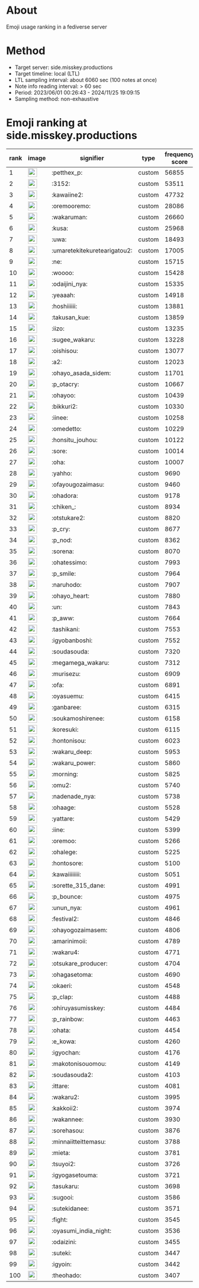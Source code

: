 # About
Emoji usage ranking in a fediverse server

# Method
- Target server: side.misskey.productions
- Target timeline: local (LTL)
- LTL sampling interval: about 6060 sec (100 notes at once)
- Note info reading interval: > 60 sec
- Period: 2023/06/01 00:26:43 - 2024/11/25 19:09:15 
- Sampling method: non-exhaustive

# Emoji ranking at side.misskey.productions

|rank|image|signifier|type|frequency score|
|----|----|----|----|----|
|1|<img height="24" src="https://side.misskey.productions/emoji/petthex_p.webp">|:petthex_p:|custom|56855|
|2|<img height="24" src="https://side.misskey.productions/emoji/3152.webp">|:3152:|custom|53511|
|3|<img height="24" src="https://side.misskey.productions/emoji/kawaiine2.webp">|:kawaiine2:|custom|47732|
|4|<img height="24" src="https://side.misskey.productions/emoji/oremooremo.webp">|:oremooremo:|custom|28086|
|5|<img height="24" src="https://side.misskey.productions/emoji/wakaruman.webp">|:wakaruman:|custom|26660|
|6|<img height="24" src="https://side.misskey.productions/emoji/kusa.webp">|:kusa:|custom|25968|
|7|<img height="24" src="https://side.misskey.productions/emoji/uwa.webp">|:uwa:|custom|18493|
|8|<img height="24" src="https://side.misskey.productions/emoji/umaretekitekuretearigatou2.webp">|:umaretekitekuretearigatou2:|custom|17005|
|9|<img height="24" src="https://side.misskey.productions/emoji/ne.webp">|:ne:|custom|15715|
|10|<img height="24" src="https://side.misskey.productions/emoji/woooo.webp">|:woooo:|custom|15428|
|11|<img height="24" src="https://side.misskey.productions/emoji/odaijini_nya.webp">|:odaijini_nya:|custom|15335|
|12|<img height="24" src="https://side.misskey.productions/emoji/yeaaah.webp">|:yeaaah:|custom|14918|
|13|<img height="24" src="https://side.misskey.productions/emoji/hoshiiiiii.webp">|:hoshiiiiii:|custom|13881|
|14|<img height="24" src="https://side.misskey.productions/emoji/takusan_kue.webp">|:takusan_kue:|custom|13859|
|15|<img height="24" src="https://side.misskey.productions/emoji/iizo.webp">|:iizo:|custom|13235|
|16|<img height="24" src="https://side.misskey.productions/emoji/sugee_wakaru.webp">|:sugee_wakaru:|custom|13228|
|17|<img height="24" src="https://side.misskey.productions/emoji/oishisou.webp">|:oishisou:|custom|13077|
|18|<img height="24" src="https://side.misskey.productions/emoji/a2.webp">|:a2:|custom|12023|
|19|<img height="24" src="https://side.misskey.productions/emoji/ohayo_asada_sidem.webp">|:ohayo_asada_sidem:|custom|11701|
|20|<img height="24" src="https://side.misskey.productions/emoji/p_otacry.webp">|:p_otacry:|custom|10667|
|21|<img height="24" src="https://side.misskey.productions/emoji/ohayoo.webp">|:ohayoo:|custom|10439|
|22|<img height="24" src="https://side.misskey.productions/emoji/bikkuri2.webp">|:bikkuri2:|custom|10330|
|23|<img height="24" src="https://side.misskey.productions/emoji/iinee.webp">|:iinee:|custom|10258|
|24|<img height="24" src="https://side.misskey.productions/emoji/omedetto.webp">|:omedetto:|custom|10229|
|25|<img height="24" src="https://side.misskey.productions/emoji/honsitu_jouhou.webp">|:honsitu_jouhou:|custom|10122|
|26|<img height="24" src="https://side.misskey.productions/emoji/sore.webp">|:sore:|custom|10014|
|27|<img height="24" src="https://side.misskey.productions/emoji/oha.webp">|:oha:|custom|10007|
|28|<img height="24" src="https://side.misskey.productions/emoji/yahho.webp">|:yahho:|custom|9690|
|29|<img height="24" src="https://side.misskey.productions/emoji/ofayougozaimasu.webp">|:ofayougozaimasu:|custom|9460|
|30|<img height="24" src="https://side.misskey.productions/emoji/ohadora.webp">|:ohadora:|custom|9178|
|31|<img height="24" src="https://side.misskey.productions/emoji/chiken_.webp">|:chiken_:|custom|8934|
|32|<img height="24" src="https://side.misskey.productions/emoji/otstukare2.webp">|:otstukare2:|custom|8820|
|33|<img height="24" src="https://side.misskey.productions/emoji/p_cry.webp">|:p_cry:|custom|8677|
|34|<img height="24" src="https://side.misskey.productions/emoji/p_nod.webp">|:p_nod:|custom|8362|
|35|<img height="24" src="https://side.misskey.productions/emoji/sorena.webp">|:sorena:|custom|8070|
|36|<img height="24" src="https://side.misskey.productions/emoji/ohatessimo.webp">|:ohatessimo:|custom|7993|
|37|<img height="24" src="https://side.misskey.productions/emoji/p_smile.webp">|:p_smile:|custom|7964|
|38|<img height="24" src="https://side.misskey.productions/emoji/naruhodo.webp">|:naruhodo:|custom|7907|
|39|<img height="24" src="https://side.misskey.productions/emoji/ohayo_heart.webp">|:ohayo_heart:|custom|7880|
|40|<img height="24" src="https://side.misskey.productions/emoji/un.webp">|:un:|custom|7843|
|41|<img height="24" src="https://side.misskey.productions/emoji/p_aww.webp">|:p_aww:|custom|7664|
|42|<img height="24" src="https://side.misskey.productions/emoji/tashikani.webp">|:tashikani:|custom|7553|
|43|<img height="24" src="https://side.misskey.productions/emoji/igyobanboshi.webp">|:igyobanboshi:|custom|7552|
|44|<img height="24" src="https://side.misskey.productions/emoji/soudasouda.webp">|:soudasouda:|custom|7320|
|45|<img height="24" src="https://side.misskey.productions/emoji/megamega_wakaru.webp">|:megamega_wakaru:|custom|7312|
|46|<img height="24" src="https://side.misskey.productions/emoji/murisezu.webp">|:murisezu:|custom|6909|
|47|<img height="24" src="https://side.misskey.productions/emoji/ofa.webp">|:ofa:|custom|6891|
|48|<img height="24" src="https://side.misskey.productions/emoji/oyasuemu.webp">|:oyasuemu:|custom|6415|
|49|<img height="24" src="https://side.misskey.productions/emoji/ganbaree.webp">|:ganbaree:|custom|6315|
|50|<img height="24" src="https://side.misskey.productions/emoji/soukamoshirenee.webp">|:soukamoshirenee:|custom|6158|
|51|<img height="24" src="https://side.misskey.productions/emoji/koresuki.webp">|:koresuki:|custom|6115|
|52|<img height="24" src="https://side.misskey.productions/emoji/hontonisou.webp">|:hontonisou:|custom|6023|
|53|<img height="24" src="https://side.misskey.productions/emoji/wakaru_deep.webp">|:wakaru_deep:|custom|5953|
|54|<img height="24" src="https://side.misskey.productions/emoji/wakaru_power.webp">|:wakaru_power:|custom|5860|
|55|<img height="24" src="https://side.misskey.productions/emoji/morning.webp">|:morning:|custom|5825|
|56|<img height="24" src="https://side.misskey.productions/emoji/omu2.webp">|:omu2:|custom|5740|
|57|<img height="24" src="https://side.misskey.productions/emoji/nadenade_nya.webp">|:nadenade_nya:|custom|5738|
|58|<img height="24" src="https://side.misskey.productions/emoji/ohaage.webp">|:ohaage:|custom|5528|
|59|<img height="24" src="https://side.misskey.productions/emoji/yattare.webp">|:yattare:|custom|5429|
|60|<img height="24" src="https://side.misskey.productions/emoji/iine.webp">|:iine:|custom|5399|
|61|<img height="24" src="https://side.misskey.productions/emoji/oremoo.webp">|:oremoo:|custom|5266|
|62|<img height="24" src="https://side.misskey.productions/emoji/ohalege.webp">|:ohalege:|custom|5225|
|63|<img height="24" src="https://side.misskey.productions/emoji/hontosore.webp">|:hontosore:|custom|5100|
|64|<img height="24" src="https://side.misskey.productions/emoji/kawaiiiiiiii.webp">|:kawaiiiiiiii:|custom|5051|
|65|<img height="24" src="https://side.misskey.productions/emoji/sorette_315_dane.webp">|:sorette_315_dane:|custom|4991|
|66|<img height="24" src="https://side.misskey.productions/emoji/p_bounce.webp">|:p_bounce:|custom|4975|
|67|<img height="24" src="https://side.misskey.productions/emoji/unun_nya.webp">|:unun_nya:|custom|4961|
|68|<img height="24" src="https://side.misskey.productions/emoji/festival2.webp">|:festival2:|custom|4846|
|69|<img height="24" src="https://side.misskey.productions/emoji/ohayogozaimasem.webp">|:ohayogozaimasem:|custom|4806|
|70|<img height="24" src="https://side.misskey.productions/emoji/amarinimoii.webp">|:amarinimoii:|custom|4789|
|71|<img height="24" src="https://side.misskey.productions/emoji/wakaru4.webp">|:wakaru4:|custom|4771|
|72|<img height="24" src="https://side.misskey.productions/emoji/otsukare_producer.webp">|:otsukare_producer:|custom|4704|
|73|<img height="24" src="https://side.misskey.productions/emoji/ohagasetoma.webp">|:ohagasetoma:|custom|4690|
|74|<img height="24" src="https://side.misskey.productions/emoji/okaeri.webp">|:okaeri:|custom|4548|
|75|<img height="24" src="https://side.misskey.productions/emoji/p_clap.webp">|:p_clap:|custom|4488|
|76|<img height="24" src="https://side.misskey.productions/emoji/ohiruyasumisskey.webp">|:ohiruyasumisskey:|custom|4484|
|77|<img height="24" src="https://side.misskey.productions/emoji/p_rainbow.webp">|:p_rainbow:|custom|4463|
|78|<img height="24" src="https://side.misskey.productions/emoji/ohata.webp">|:ohata:|custom|4454|
|79|<img height="24" src="https://side.misskey.productions/emoji/e_kowa.webp">|:e_kowa:|custom|4260|
|80|<img height="24" src="https://side.misskey.productions/emoji/igyochan.webp">|:igyochan:|custom|4176|
|81|<img height="24" src="https://side.misskey.productions/emoji/makotonisouomou.webp">|:makotonisouomou:|custom|4149|
|82|<img height="24" src="https://side.misskey.productions/emoji/soudasouda2.webp">|:soudasouda2:|custom|4103|
|83|<img height="24" src="https://side.misskey.productions/emoji/ittare.webp">|:ittare:|custom|4081|
|84|<img height="24" src="https://side.misskey.productions/emoji/wakaru2.webp">|:wakaru2:|custom|3995|
|85|<img height="24" src="https://side.misskey.productions/emoji/kakkoii2.webp">|:kakkoii2:|custom|3974|
|86|<img height="24" src="https://side.misskey.productions/emoji/wakannee.webp">|:wakannee:|custom|3930|
|87|<img height="24" src="https://side.misskey.productions/emoji/sorehasou.webp">|:sorehasou:|custom|3876|
|88|<img height="24" src="https://side.misskey.productions/emoji/minnaiitteittemasu.webp">|:minnaiitteittemasu:|custom|3788|
|89|<img height="24" src="https://side.misskey.productions/emoji/mieta.webp">|:mieta:|custom|3781|
|90|<img height="24" src="https://side.misskey.productions/emoji/tsuyoi2.webp">|:tsuyoi2:|custom|3726|
|91|<img height="24" src="https://side.misskey.productions/emoji/igyogasetouma.webp">|:igyogasetouma:|custom|3721|
|92|<img height="24" src="https://side.misskey.productions/emoji/tasukaru.webp">|:tasukaru:|custom|3698|
|93|<img height="24" src="https://side.misskey.productions/emoji/sugooi.webp">|:sugooi:|custom|3586|
|94|<img height="24" src="https://side.misskey.productions/emoji/sutekidanee.webp">|:sutekidanee:|custom|3571|
|95|<img height="24" src="https://side.misskey.productions/emoji/fight.webp">|:fight:|custom|3545|
|96|<img height="24" src="https://side.misskey.productions/emoji/oyasumi_india_night.webp">|:oyasumi_india_night:|custom|3536|
|97|<img height="24" src="https://side.misskey.productions/emoji/odaizini.webp">|:odaizini:|custom|3455|
|98|<img height="24" src="https://side.misskey.productions/emoji/suteki.webp">|:suteki:|custom|3447|
|99|<img height="24" src="https://side.misskey.productions/emoji/igyoin.webp">|:igyoin:|custom|3442|
|100|<img height="24" src="https://side.misskey.productions/emoji/theohado.webp">|:theohado:|custom|3407|
